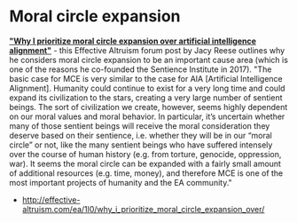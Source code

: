 <!-- TITLE: Moral circle expansion -->
<!-- SUBTITLE: -->

# Moral circle expansion
[**"Why I prioritize moral circle expansion over artificial intelligence alignment"**](/http://effective-altruism.com/ea/1l0/why_i_prioritize_moral_circle_expansion_over/) - this Effective Altruism forum post by Jacy Reese outlines why he considers moral circle expansion to be an important cause area (which is one of the reasons he co-founded the Sentience Institute in 2017).
"The basic case for MCE is very similar to the case for AIA [Artificial Intelligence Alignment]. Humanity could continue to exist for a very long time and could expand its civilization to the stars, creating a very large number of sentient beings. The sort of civilization we create, however, seems highly dependent on our moral values and moral behavior. In particular, it’s uncertain whether many of those sentient beings will receive the moral consideration they deserve based on their sentience, i.e. whether they will be in our “moral circle” or not, like the many sentient beings who have suffered intensely over the course of human history (e.g. from torture, genocide, oppression, war). It seems the moral circle can be expanded with a fairly small amount of additional resources (e.g. time, money), and therefore MCE is one of the most important projects of humanity and the EA community." 
- http://effective-altruism.com/ea/1l0/why_i_prioritize_moral_circle_expansion_over/